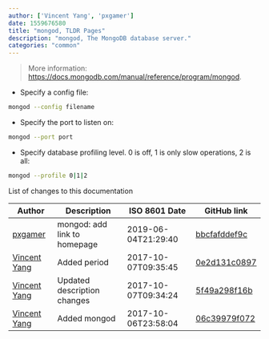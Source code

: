 ```yaml
---
author: ['Vincent Yang', 'pxgamer']
date: 1559676580
title: "mongod, TLDR Pages"
description: "mongod, The MongoDB database server."
categories: "common"
---
```

> More information: <https://docs.mongodb.com/manual/reference/program/mongod>.

- Specify a config file:

```bash
mongod --config filename
```

- Specify the port to listen on:

```bash
mongod --port port
```

- Specify database profiling level. 0 is off, 1 is only slow operations, 2 is all:

```bash
mongod --profile 0|1|2
```
List of changes to this documentation


Author | Description | ISO 8601 Date | GitHub link
------|-----|-----|-----
[pxgamer](mailto:owzie123@gmail.com) | mongod: add link to homepage | 2019-06-04T21:29:40 | [bbcfafddef9c](https://github.com/tldr-pages/tldr/commit/bbcfafddef9cb28cf6b5f1cf982caf3d36062639)
[Vincent Yang](mailto:VincentYang2014@gmail.com) | Added period | 2017-10-07T09:35:45 | [0e2d131c0897](https://github.com/tldr-pages/tldr/commit/0e2d131c08973ee97bf313907c5827d7e68d3a1a)
[Vincent Yang](mailto:VincentYang2014@gmail.com) | Updated description changes | 2017-10-07T09:34:24 | [5f49a298f16b](https://github.com/tldr-pages/tldr/commit/5f49a298f16be1e4a5ca9381b8f9ed372f92c10a)
[Vincent Yang](mailto:VincentYang2014@gmail.com) | Added mongod | 2017-10-06T23:58:04 | [06c39979f072](https://github.com/tldr-pages/tldr/commit/06c39979f07287496c31a083a911c868f9d4ac5c)

